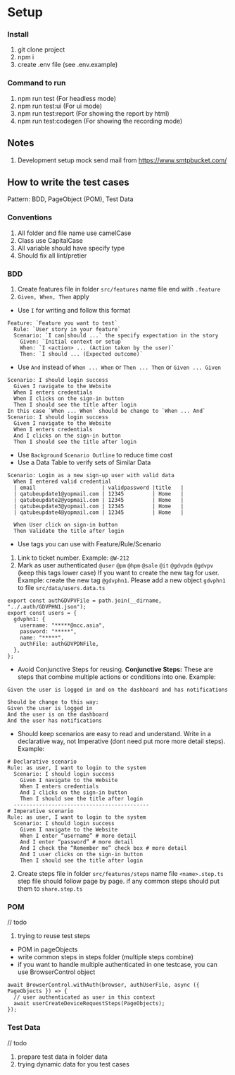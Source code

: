 # Setup

### Install

1. git clone project
2. npm i
3. create .env file (see .env.example)

### Command to run

1. npm run test (For headless mode)
2. npm run test:ui (For ui mode)
3. npm run test:report (For showing the report by html)
4. npm run test:codegen (For showing the recording mode)

## Notes

1. Development setup mock send mail from https://www.smtpbucket.com/

## How to write the test cases
Pattern: BDD, PageObject (POM), Test Data
### Conventions
1. All folder and file name use camelCase
2. Class use CapitalCase
3. All variable should have specify type
4. Should fix all lint/pretier

### BDD
1. Create features file in folder `src/features` name file end with `.feature`
2. `Given, When, Then` apply

- Use `I` for writing and follow this format
```
Feature: `Feature you want to test`
  Rule: `User story in your feature`
  Scenario: `I can|should ...` the specify expectation in the story
    Given: `Initial context or setup`
    When: `I <action> ... (Action taken by the user)`
    Then: `I should ... (Expected outcome)`
```
- Use `And` instead of `When ... When` or `Then ... Then` or `Given ... Given`
```
Scenario: I should login success
  Given I navigate to the Website
  When I enters credentials
  When I clicks on the sign-in button
  Then I should see the title after login
In this case `When ... When` should be change to `When ... And`
Scenario: I should login success
  Given I navigate to the Website
  When I enters credentials
  And I clicks on the sign-in button
  Then I should see the title after login
```
- Use `Background` `Scenario Outline` to reduce time cost
- Use a Data Table to verify sets of Similar Data
```
Scenario: Login as a new sign-up user with valid data
  When I entered valid credential
  | email                     | validpassword |title   |
  | qatubeupdate1@yopmail.com | 12345         | Home   |
  | qatubeupdate2@yopmail.com | 12345         | Home   |
  | qatubeupdate3@yopmail.com | 12345         | Home   |
  | qatubeupdate4@yopmail.com | 12345         | Home   |

  When User click on sign-in button
  Then Validate the title after login
```
- Use tags you can use with Feature/Rule/Scenario
1. Link to ticket number. Example: `@W-212`
2. Mark as user authenticated `@user` `@pm` `@hpm` `@sale` `@it` `@gdvpdn` `@gdvpv` (keep this tags lower case)
If you want to create the new tag for user. Example: create the new tag `@gdvphn1`. Please add a new object `gdvphn1` to file `src/data/users.data.ts`
```
export const authGDVPVFile = path.join(__dirname, "../.auth/GDVPHN1.json");
export const users = {
  gdvphn1: {
    username: "*****@ncc.asia",
    password: "*****",
    name: "*****",
    authFile: authGDVPDNFile,
  },
};
```
- Avoid Conjunctive Steps for reusing. **Conjunctive Steps:** These are steps that combine multiple actions or conditions into one. 
Example:
```
Given the user is logged in and on the dashboard and has notifications

Should be change to this way: 
Given the user is logged in
And the user is on the dashboard
And the user has notifications
```
- Should keep scenarios are easy to read and understand. Write in a declarative way, not Imperative (dont need put more more detail steps). 
Example: 
```
# Declarative scenario
Rule: as user, I want to login to the system
  Scenario: I should login success
    Given I navigate to the Website
    When I enters credentials
    And I clicks on the sign-in button
    Then I should see the title after login
  -------------------------------------------
# Imperative scenario
Rule: as user, I want to login to the system
  Scenario: I should login success
    Given I navigate to the Website
    When I enter “username” # more detail
    And I enter “password” # more detail
    And I check the “Remember me” check box # more detail
    And I user clicks on the sign-in button
    Then I should see the title after login
```

2. Create steps file in folder `src/features/steps` name file `<name>.step.ts`
step file should follow page by page. if any common steps should put them to `share.step.ts`
### POM
// todo
1. trying to reuse test steps

- POM in pageObjects
- write common steps in steps folder (multiple steps combine)
- if you want to handle multiple authenticated in one testcase, you can use BrowserControl object

```
await BrowserControl.withAuth(browser, authUserFile, async ({ PageObjects }) => {
  // user authenticated as user in this context
  await userCreateDeviceRequestSteps(PageObjects);
});
```

### Test Data
// todo
1. prepare test data in folder data
2. trying dynamic data for you test cases
